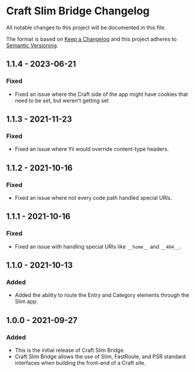 # Craft Slim Bridge Changelog

All notable changes to this project will be documented in this file.

The format is based on [Keep a Changelog](http://keepachangelog.com/en/1.0.0/)
and this project adheres to [Semantic Versioning](http://semver.org/spec/v2.0.0.html).

## 1.1.4 - 2023-06-21
### Fixed
- Fixed an issue where the Craft side of the app might have cookies that need to be set, but weren't getting set

## 1.1.3 - 2021-11-23
### Fixed
- Fixed an issue where Yii would override content-type headers.

## 1.1.2 - 2021-10-16
### Fixed
- Fixed an issue where not every code path handled special URIs.

## 1.1.1 - 2021-10-16
### Fixed
- Fixed an issue with handling special URIs like `__home__` and `__404__`.

## 1.1.0 - 2021-10-13
### Added
- Added the ability to route the Entry and Category elements through the Slim app.

## 1.0.0 - 2021-09-27
### Added
- This is the initial release of Craft Slim Bridge.
- Craft Slim Bridge allows the use of Slim, FastRoute, and PSR standard interfaces when building the front-end of a Craft site.
